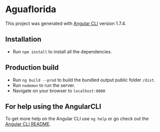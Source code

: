 # Aguaflorida

This project was generated with [Angular CLI](https://github.com/angular/angular-cli) version 1.7.4.

## Installation

- Run `npm install` to install all the dependencies.

## Production build

- Run `ng build --prod` to build the bundled output public folder `/dist`.
- Run `nodemon` to run the server.
- Navigate on your browser to `localhost:8080`


## For help using the AngularCLI

To get more help on the Angular CLI use `ng help` or go check out the [Angular CLI README](https://github.com/angular/angular-cli/blob/master/README.md).
